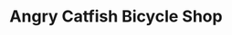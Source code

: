 ---
title: "Angry Catfish Bicycle Shop"
url: /minneapolis/angry-catfish-bicycle-shop/
shop: bicycle
---